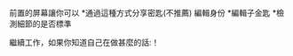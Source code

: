 [//]:#(注意:請將每個翻譯的字詞放在它原來的行列上，Transifex會將它們放在原來位置上！)

前置的屏幕讓你可以
*通過這種方式分享密匙(不推薦)
編輯身份
*編輯子金匙
*檢測細節的是否標準

繼續工作，如果你知道自己在做甚麼的話:！